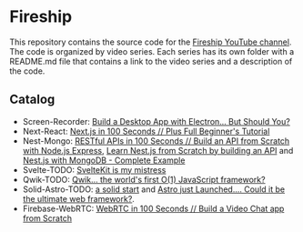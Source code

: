 # Fireship

This repository contains the source code for the [Fireship YouTube channel](https://www.youtube.com/channel/UCsBjURrPoezykLs9EqgamOA). The code is organized by video series. Each series has its own folder with a README.md file that contains a link to the video series and a description of the code.

## Catalog

- Screen-Recorder: [Build a Desktop App with Electron... But Should You?](https://www.youtube.com/watch?v=3yqDxhR2XxE)
- Next-React: [Next.js in 100 Seconds // Plus Full Beginner's Tutorial](https://www.youtube.com/watch?v=Sklc_fQBmcs)
- Nest-Mongo: [RESTful APIs in 100 Seconds // Build an API from Scratch with Node.js Express](https://www.youtube.com/watch?v=-MTSQjw5DrM), [Learn Nest.js from Scratch by building an API](https://www.youtube.com/watch?v=F_oOtaxb0L8) and [Nest.js with MongoDB - Complete Example](https://www.youtube.com/watch?v=ulfU5vY6I78)
- Svelte-TODO: [SvelteKit is my mistress](https://www.youtube.com/watch?v=uEJ-Rnm2yOE)
- Qwik-TODO: [Qwik… the world's first O(1) JavaScript framework?](https://www.youtube.com/watch?v=x2eF3YLiNhY)
- Solid-Astro-TODO: [a solid start](https://www.youtube.com/watch?v=DVWu2b7mvFg) and [Astro just Launched.... Could it be the ultimate web framework?](https://www.youtube.com/watch?v=gxBkghlglTg).
- Firebase-WebRTC: [WebRTC in 100 Seconds // Build a Video Chat app from Scratch](https://www.youtube.com/watch?v=WmR9IMUD_CY)

